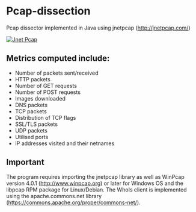 # Pcap-dissection
Pcap dissector implemented in Java using jnetpcap (http://jnetpcap.com/)

[![Jnet Pcap](https://img.shields.io/clojars/v/clj-net-pcap.svg)](https://sourceforge.net/projects/jnetpcap/)


## Metrics computed include:
* Number of packets sent/received
* HTTP packets
* Number of GET requests
* Number of POST requests
* Images downloaded
* DNS packets
* TCP packets
* Distribution of TCP flags
* SSL/TLS packets
* UDP packets
* Utilised ports
* IP addresses visited and their netnames

## Important 
The program requires importing the jnetpcap library as well as WinPcap version 4.0.1 (http://www.winpcap.org) or later for Windows OS and the libpcap RPM package for Linux/Debian. The WhoIs client is implemented using the apache.commons.net library (https://commons.apache.org/proper/commons-net/).

